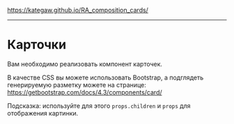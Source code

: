 

https://kategaw.github.io/RA_composition_cards/

----------------------------------------------------------------------------

Карточки
===

Вам необходимо реализовать компонент карточек.

В качестве CSS вы можете использовать Bootstrap, а подглядеть генерируемую разметку можете на странице: https://getbootstrap.com/docs/4.3/components/card/

Подсказка: используйте для этого `props.children` и `props` для отображения картинки.